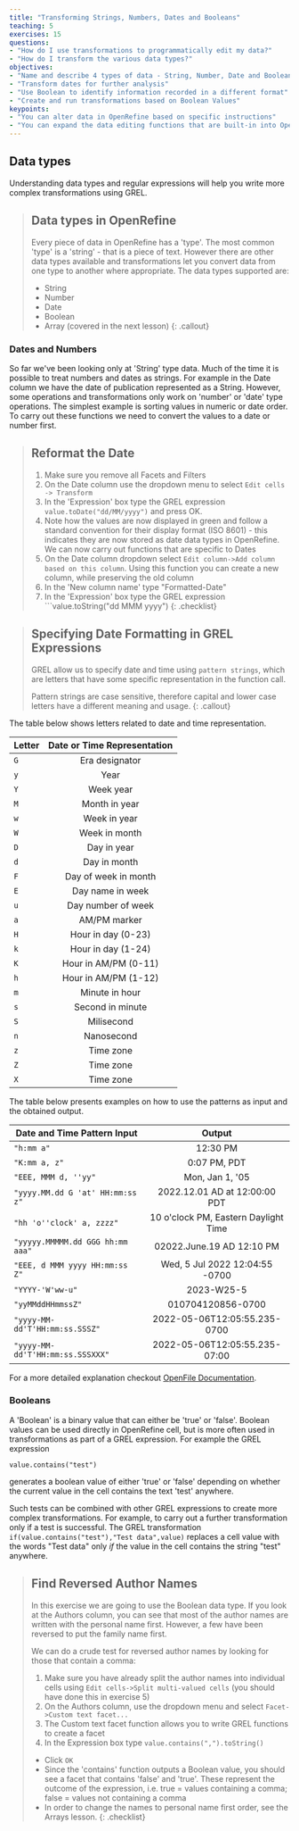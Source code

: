```yaml
---
title: "Transforming Strings, Numbers, Dates and Booleans"
teaching: 5
exercises: 15
questions:
- "How do I use transformations to programmatically edit my data?"
- "How do I transform the various data types?"
objectives:
- "Name and describe 4 types of data - String, Number, Date and Boolean"
- "Transform dates for further analysis"
- "Use Boolean to identify information recorded in a different format"
- "Create and run transformations based on Boolean Values"
keypoints:
- "You can alter data in OpenRefine based on specific instructions"
- "You can expand the data editing functions that are built-in into OpenRefine by building your own"
---
```


## Data types
Understanding data types and regular expressions will help you write more complex transformations using GREL.

>## Data types in OpenRefine
>Every piece of data in OpenRefine has a 'type'. The most common 'type' is a 'string' - that is a piece of text. However there are other data types available and transformations let you convert data from one type to another where appropriate. The data types supported are:
>
>* String
>* Number
>* Date
>* Boolean
>* Array (covered in the next lesson)
{: .callout}

### Dates and Numbers
So far we've been looking only at 'String' type data. Much of the time it is possible to treat numbers and dates as strings. For example in the Date column we have the date of publication represented as a String. However, some operations and transformations only work on 'number' or 'date' type operations. The simplest example is sorting values in numeric or date order. To carry out these functions we need to convert the values to a date or number first.

>## Reformat the Date
>1. Make sure you remove all Facets and Filters
>2. On the Date column use the dropdown menu to select ```Edit cells -> Transform```
>2. In the 'Expression' box type the GREL expression ```value.toDate("dd/MM/yyyy")``` and press OK.
>3. Note how the values are now displayed in green and follow a standard convention for their display format (ISO 8601) - this indicates they are now stored as date data types in OpenRefine. We can now carry out functions that are specific to Dates
>4. On the Date column dropdown select ```Edit column->Add column based on this column```. Using this function you can create a new column, while preserving the old column
>5. In the 'New column name' type "Formatted-Date"
>6. In the 'Expression' box type the GREL expression ```value.toString("dd MMM yyyy")
{: .checklist}

>## Specifying Date Formatting in GREL Expressions
>
>GREL allow us to specify date and time using ```pattern strings```, which are letters that have some specific representation in the function call.
>
>Pattern strings are case sensitive, therefore capital and lower case letters have a different meaning and usage.
{: .callout}

The table below shows letters related to date and time representation.

| Letter| Date or Time Representation|
| ------------- |:-------------:|
| `G` | Era designator|
| `y` | Year|
| `Y` | Week year|
| `M` | Month in year|
| `w` | Week in year|
| `W` | Week in month|
| `D` | Day in year|
| `d` | Day in month|
| `F` | Day of week in month|
| `E` | Day name in week|
| `u` | Day number of week|
| `a` | AM/PM marker|
| `H` | Hour in day (0-23)|
| `k` | Hour in day (1-24)|
| `K` | Hour in AM/PM (0-11)|
| `h`| Hour in AM/PM (1-12)|
| `m`| Minute in hour|
| `s`| Second in minute|
| `S`| Milisecond|
| `n`| Nanosecond|
| `z`| Time zone|
| `Z`| Time zone|
| `X`| Time zone|

The table below presents examples on how to use the patterns as input and the obtained output.

| Date and Time Pattern Input| Output|
| ------------- |:-------------:|
| `"h:mm a"`| 12:30 PM|
| `"K:mm a, z"`| 0:07 PM, PDT|
| `"EEE, MMM d, ''yy"`| Mon, Jan 1, '05|
| `"yyyy.MM.dd G 'at' HH:mm:ss z"` | 2022.12.01 AD at 12:00:00 PDT |
| `"hh 'o''clock' a, zzzz"`| 10 o'clock PM, Eastern Daylight Time|
| `"yyyyy.MMMMM.dd GGG hh:mm aaa"`| 02022.June.19 AD 12:10 PM|
| `"EEE, d MMM yyyy HH:mm:ss Z"`| Wed, 5 Jul 2022 12:04:55 -0700|
| `"YYYY-'W'ww-u"`| 2023-W25-5|
| `"yyMMddHHmmssZ"`| 010704120856-0700|
| `"yyyy-MM-dd'T'HH:mm:ss.SSSZ"`| 2022-05-06T12:05:55.235-0700|
| `"yyyy-MM-dd'T'HH:mm:ss.SSSXXX"`| 2022-05-06T12:05:55.235-07:00|

For a more detailed explanation checkout [OpenFile Documentation](https://docs.openrefine.org/manual/grelfunctions#date-functions).


### Booleans
A 'Boolean' is a binary value that can either be 'true' or 'false'. Boolean values can be used directly in OpenRefine cell, but is more often used in transformations as part of a GREL expression. For example the GREL expression
```
value.contains("test")
```
generates a boolean value of either 'true' or 'false' depending on whether the current value in the cell contains the text 'test' anywhere.

Such tests can be combined with other GREL expressions to create more complex transformations. For example, to carry out a further transformation only if a test is successful. The GREL transformation ```if(value.contains("test"),"Test data",value)``` replaces a cell value with the words "Test data" only *if* the value in the cell contains the string "test" anywhere.

>## Find Reversed Author Names
>In this exercise we are going to use the Boolean data type.
>If you look at the Authors column, you can see that most of the author names are written with the personal name first. However, a few have been reversed to put the family name first.
>
>We can do a crude test for reversed author names by looking for those that contain a comma:
>
>1. Make sure you have already split the author names into individual cells using ```Edit cells->Split multi-valued cells``` (you should have done this in exercise 5)
>2. On the Authors column, use the dropdown menu and select ```Facet->Custom text facet...```
>3. The Custom text facet function allows you to write GREL functions to create a facet
>4. In the Expression box type ```value.contains(",").toString()```
>* Click ```OK```
>* Since the 'contains' function outputs a Boolean value, you should see a facet that contains 'false' and 'true'. These represent the outcome of the expression, i.e. true = values containing a comma; false = values not containing a comma
>* In order to change the names to personal name first order, see the Arrays lesson.
{: .checklist}
